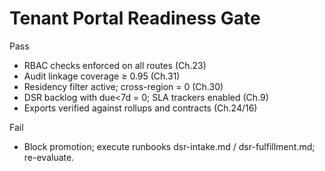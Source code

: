 # Tenant Portal Readiness Gate

Pass
- RBAC checks enforced on all routes (Ch.23)
- Audit linkage coverage ≥ 0.95 (Ch.31)
- Residency filter active; cross-region = 0 (Ch.30)
- DSR backlog with due<7d = 0; SLA trackers enabled (Ch.9)
- Exports verified against rollups and contracts (Ch.24/16)

Fail
- Block promotion; execute runbooks dsr-intake.md / dsr-fulfillment.md; re-evaluate.
